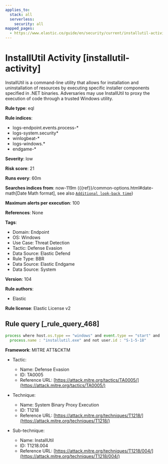 ```yaml
---
applies_to:
  stack: all
  serverless:
    security: all
mapped_pages:
  - https://www.elastic.co/guide/en/security/current/installutil-activity.html
---
```


# InstallUtil Activity [installutil-activity]

InstallUtil is a command-line utility that allows for installation and uninstallation of resources by executing specific installer components specified in .NET binaries. Adversaries may use InstallUtil to proxy the execution of code through a trusted Windows utility.

**Rule type**: eql

**Rule indices**:

* logs-endpoint.events.process-*
* logs-system.security*
* winlogbeat-*
* logs-windows.*
* endgame-*

**Severity**: low

**Risk score**: 21

**Runs every**: 60m

**Searches indices from**: now-119m ({{ref}}/common-options.html#date-math[Date Math format], see also [`Additional look-back time`](docs-content://solutions/security/detect-and-alert/create-detection-rule.md#rule-schedule))

**Maximum alerts per execution**: 100

**References**: None

**Tags**:

* Domain: Endpoint
* OS: Windows
* Use Case: Threat Detection
* Tactic: Defense Evasion
* Data Source: Elastic Defend
* Rule Type: BBR
* Data Source: Elastic Endgame
* Data Source: System

**Version**: 104

**Rule authors**:

* Elastic

**Rule license**: Elastic License v2

## Rule query [_rule_query_468]

```js
process where host.os.type == "windows" and event.type == "start" and
  process.name : "installutil.exe" and not user.id : "S-1-5-18"
```

**Framework**: MITRE ATT&CKTM

* Tactic:

    * Name: Defense Evasion
    * ID: TA0005
    * Reference URL: [https://attack.mitre.org/tactics/TA0005/](https://attack.mitre.org/tactics/TA0005/)

* Technique:

    * Name: System Binary Proxy Execution
    * ID: T1218
    * Reference URL: [https://attack.mitre.org/techniques/T1218/](https://attack.mitre.org/techniques/T1218/)

* Sub-technique:

    * Name: InstallUtil
    * ID: T1218.004
    * Reference URL: [https://attack.mitre.org/techniques/T1218/004/](https://attack.mitre.org/techniques/T1218/004/)



